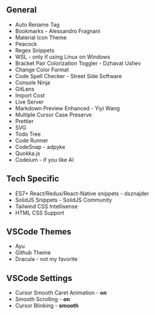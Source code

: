 ## General

- Auto Rename Tag
- Bookmarks - Alessandro Fragnani
- Material Icon Theme
- Peacock
- Regex Snippets
- WSL - only if using Linux on Windows
- Bracket Pair Colorization Toggler - Dzhavat Ushev
- Change Color Format
- Code Spell Checker - Street Side Software
- Console Ninja
- GitLens
- Import Cost
- Live Server
- Markdown Preview Enhanced - Yiyi Wang
- Multiple Cursor Case Preserve
- Prettier
- SVG
- Todo Tree
- Code Runner
- CodeSnap - adpyke
- Quokka.js
- Codeium - if you like AI

## Tech Specific

- ES7+ React/Redux/React-Native snippets - dsznajder
- SolidJS Snippets - SolidJS Community
- Tailwind CSS Intellisense
- HTML CSS Support

## VSCode Themes

- Ayu
- Github Theme
- Dracula - not my favorite

## VSCode Settings

- Cursor Smooth Caret Animation - **on**
- Smooth Scrolling - **on**
- Cursor Blinking - **smooth**
